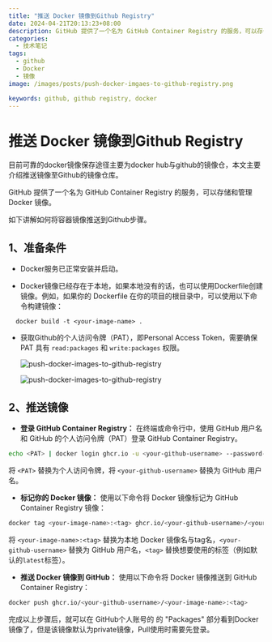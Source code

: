 ```yaml
---
title: "推送 Docker 镜像到Github Registry"
date: 2024-04-21T20:13:23+08:00
description: GitHub 提供了一个名为 GitHub Container Registry 的服务，可以存储和管理 Docker 镜像，本文主要讲解如何将docker镜像推送至Github Registry。
categories: 
  - 技术笔记
tags: 
  - github
  - Docker
  - 镜像
image: /images/posts/push-docker-imgaes-to-github-registry.png

keywords: github, github registry, docker
---
```


# 推送 Docker 镜像到Github Registry

目前可靠的docker镜像保存途径主要为docker hub与github的镜像仓，本文主要介绍推送镜像至Github的镜像仓库。

GitHub 提供了一个名为 GitHub Container Registry 的服务，可以存储和管理 Docker 镜像。

如下讲解如何将容器镜像推送到Github步骤。



## 1、准备条件

- Docker服务已正常安装并启动。

- Docker镜像已经存在于本地，如果本地没有的话，也可以使用Dockerfile创建镜像。例如，如果你的 Dockerfile 在你的项目的根目录中，可以使用以下命令构建镜像：

```shell
  docker build -t <your-image-name> .
```

- 获取Github的个人访问令牌（PAT），即Personal Access Token，需要确保 PAT 具有 `read:packages` 和 `write:packages` 权限。

  ![push-docker-images-to-github-registry](images/posts/PAT-1.png)

  ![push-docker-images-to-github-registry](images/posts/PAT-2.png)

## 2、推送镜像

- **登录 GitHub Container Registry：** 在终端或命令行中，使用 GitHub 用户名和 GitHub 的个人访问令牌（PAT）登录 GitHub Container Registry。

```bash
echo <PAT> | docker login ghcr.io -u <your-github-username> --password-stdin
```

将 `<PAT>` 替换为个人访问令牌，将 `<your-github-username>` 替换为 GitHub 用户名。

- **标记你的 Docker 镜像：** 使用以下命令将 Docker 镜像标记为 GitHub Container Registry 镜像：

```bash
docker tag <your-image-name>:<tag> ghcr.io/<your-github-username>/<your-image-name>:<tag>
```

将 `<your-image-name>:<tag>` 替换为本地 Docker 镜像名与tag名，`<your-github-username>` 替换为 GitHub 用户名，`<tag>` 替换想要使用的标签（例如默认的`latest`标签）。

- **推送 Docker 镜像到 GitHub：** 使用以下命令将 Docker 镜像推送到 GitHub Container Registry：

```bash
docker push ghcr.io/<your-github-username>/<your-image-name>:<tag>
```

完成以上步骤后，就可以在 GitHub个人账号的 的 "Packages" 部分看到Docker 镜像了，但是该镜像默认为private镜像，Pull使用时需要先登录。

